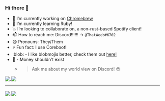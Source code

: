 ### Hi there 👋

- 🔭 I’m currently working on [Chromebrew](https://github.com/skycocker/chromebrew/)
- 🌱 I’m currently learning Ruby!
- :collision: I’m looking to collaborate on, a non-rust-based Spotify client!
- 📫 How to reach me: Discord!!!!!! -> `@ThatWeeb#6702`
- 😄 Pronouns: They/Them
- ⚡ Fun fact: I use Coreboot!
- :blob: - I like blobmojis better, check them out [here!](https://github.com/C1710/blobmoji)
- :thinking: - Money shouldn't exist
  - > Ask me about my world view on Discord! :wink:


<a href="https://github.com/skycocker/ThatGeekyWeeb/">
<img align="center" src="https://github-readme-stats.vercel.app/api?username=ThatGeekyWeeb&bg_color=100,ffccfd,f593ba&layout=compact&theme=dracula&text_color=69d7a5">
</a>
<a href="https://github.com/ThatGeekyWeeb">
<img align="center" src="https://github-readme-stats.vercel.app/api/top-langs/?username=ThatGeekyWeeb&layout=compact&bg_color=100,ffccfd,f593ba&theme=dracula&text_color=69d7a5">
</a>

***

<a href="https://github.com/skycocker/chromebrew/">
<img align="center" src="https://github-readme-stats.vercel.app/api/pin/?username=skycocker&repo=Chromebrew&bg_color=100,ffccfd,f593ba&layout=compact&theme=dracula&text_color=9cfff2">
</a>
<a href="https://github.com/C1710/blobmoji">
<img align="center" src="https://github-readme-stats.vercel.app/api/pin/?username=C1710&repo=blobmoji&bg_color=100,ffccfd,f593ba&layout=compact&theme=dracula&text_color=9cfff2">
</a>
